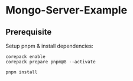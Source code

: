 # Mongo-Server-Example

## Prerequisite

Setup pnpm & install dependencies:

```
corepack enable
corepack prepare pnpm@8 --activate

pnpm install
```
